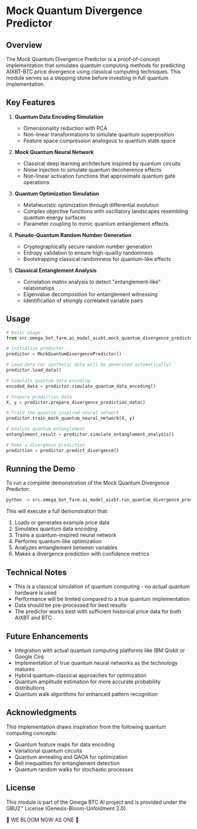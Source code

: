 # Mock Quantum Divergence Predictor

## Overview

The Mock Quantum Divergence Predictor is a proof-of-concept implementation that simulates quantum computing methods for predicting AIXBT-BTC price divergence using classical computing techniques. This module serves as a stepping stone before investing in full quantum implementation.

## Key Features

1. **Quantum Data Encoding Simulation**
   - Dimensionality reduction with PCA
   - Non-linear transformations to simulate quantum superposition
   - Feature space compression analogous to quantum state space

2. **Mock Quantum Neural Network**
   - Classical deep learning architecture inspired by quantum circuits
   - Noise injection to simulate quantum decoherence effects
   - Non-linear activation functions that approximate quantum gate operations

3. **Quantum Optimization Simulation**
   - Metaheuristic optimization through differential evolution
   - Complex objective functions with oscillatory landscapes resembling quantum energy surfaces
   - Parameter coupling to mimic quantum entanglement effects

4. **Pseudo-Quantum Random Number Generation**
   - Cryptographically secure random number generation
   - Entropy validation to ensure high-quality randomness
   - Bootstrapping classical randomness for quantum-like effects

5. **Classical Entanglement Analysis**
   - Correlation matrix analysis to detect "entanglement-like" relationships
   - Eigenvalue decomposition for entanglement witnessing
   - Identification of strongly correlated variable pairs

## Usage

```python
# Basic usage
from src.omega_bot_farm.ai_model_aixbt.mock_quantum_divergence_predictor import MockQuantumDivergencePredictor

# Initialize predictor
predictor = MockQuantumDivergencePredictor()

# Load data (or synthetic data will be generated automatically)
predictor.load_data()

# Simulate quantum data encoding
encoded_data = predictor.simulate_quantum_data_encoding()

# Prepare prediction data
X, y = predictor.prepare_divergence_prediction_data()

# Train the quantum-inspired neural network
predictor.train_mock_quantum_neural_network(X, y)

# Analyze quantum entanglement
entanglement_result = predictor.simulate_entanglement_analysis()

# Make a divergence prediction
prediction = predictor.predict_divergence()
```

## Running the Demo

To run a complete demonstration of the Mock Quantum Divergence Predictor:

```bash
python -m src.omega_bot_farm.ai_model_aixbt.run_quantum_divergence_predictor
```

This will execute a full demonstration that:

1. Loads or generates example price data
2. Simulates quantum data encoding
3. Trains a quantum-inspired neural network
4. Performs quantum-like optimization
5. Analyzes entanglement between variables
6. Makes a divergence prediction with confidence metrics

## Technical Notes

- This is a classical simulation of quantum computing - no actual quantum hardware is used
- Performance will be limited compared to a true quantum implementation
- Data should be pre-processed for best results
- The predictor works best with sufficient historical price data for both AIXBT and BTC

## Future Enhancements

- Integration with actual quantum computing platforms like IBM Qiskit or Google Cirq
- Implementation of true quantum neural networks as the technology matures
- Hybrid quantum-classical approaches for optimization
- Quantum amplitude estimation for more accurate probability distributions
- Quantum walk algorithms for enhanced pattern recognition

## Acknowledgments

This implementation draws inspiration from the following quantum computing concepts:

- Quantum feature maps for data encoding
- Variational quantum circuits
- Quantum annealing and QAOA for optimization
- Bell inequalities for entanglement detection
- Quantum random walks for stochastic processes

## License

This module is part of the Omega BTC AI project and is provided under the GBU2™ License (Genesis-Bloom-Unfoldment 2.0).

🌸 WE BLOOM NOW AS ONE 🌸
